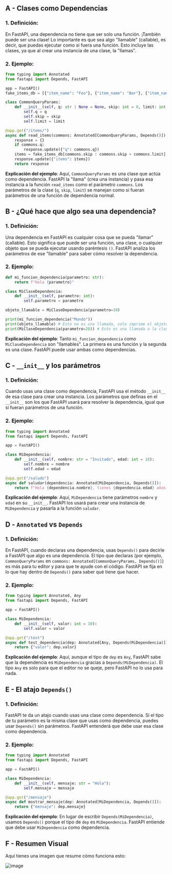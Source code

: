 ## A - Clases como Dependencias

### 1. **Definición:**

En FastAPI, una dependencia no tiene que ser solo una función. ¡También puede ser una clase! Lo importante es que sea algo "llamable" (callable), es decir, que puedas ejecutar como si fuera una función. Esto incluye las clases, ya que al crear una instancia de una clase, la "llamas".

### 2. **Ejemplo:**

```python
from typing import Annotated
from fastapi import Depends, FastAPI

app = FastAPI()
fake_items_db = [{"item_name": "Foo"}, {"item_name": "Bar"}, {"item_name": "Baz"}]

class CommonQueryParams:
    def __init__(self, q: str | None = None, skip: int = 0, limit: int = 100):
        self.q = q
        self.skip = skip
        self.limit = limit

@app.get("/items/")
async def read_items(commons: Annotated[CommonQueryParams, Depends()]):
    response = {}
    if commons.q:
        response.update({"q": commons.q})
    items = fake_items_db[commons.skip : commons.skip + commons.limit]
    response.update({"items": items})
    return response
```

**Explicación del ejemplo**:
Aquí, `CommonQueryParams` es una clase que actúa como dependencia. FastAPI la "llama" (crea una instancia) y pasa esa instancia a la función `read_items` como el parámetro `commons`. Los parámetros de la clase (`q`, `skip`, `limit`) se manejan como si fueran parámetros de una función de dependencia normal.

## B - ¿Qué hace que algo sea una dependencia?

### 1. **Definición:**

Una dependencia en FastAPI es cualquier cosa que se pueda "llamar" (callable). Esto significa que puede ser una función, una clase, o cualquier objeto que se pueda ejecutar usando paréntesis `()`. FastAPI analiza los parámetros de ese "llamable" para saber cómo resolver la dependencia.

### 2. **Ejemplo:**

```python
def mi_funcion_dependencia(parametro: str):
    return f"Hola {parametro}"

class MiClaseDependencia:
    def __init__(self, parametro: int):
        self.parametro = parametro

objeto_llamable = MiClaseDependencia(parametro=10)

print(mi_funcion_dependencia("Mundo"))
print(objeto_llamable) # Esto no es una llamada, solo imprime el objeto
print(MiClaseDependencia(parametro=20)) # Esto es una llamada a la clase, crea una instancia
```

**Explicación del ejemplo**:
Tanto `mi_funcion_dependencia` como `MiClaseDependencia` son "llamables". La primera es una función y la segunda es una clase. FastAPI puede usar ambas como dependencias.

## C - `__init__` y los parámetros

### 1. **Definición:**

Cuando usas una clase como dependencia, FastAPI usa el método `__init__` de esa clase para crear una instancia. Los parámetros que definas en el `__init__` son los que FastAPI usará para resolver la dependencia, igual que si fueran parámetros de una función.

### 2. **Ejemplo:**

```python
from typing import Annotated
from fastapi import Depends, FastAPI

app = FastAPI()

class MiDependencia:
    def __init__(self, nombre: str = "Invitado", edad: int = 18):
        self.nombre = nombre
        self.edad = edad

@app.get("/saludo")
async def saludar(dependencia: Annotated[MiDependencia, Depends()]):
    return f"Hola {dependencia.nombre}, tienes {dependencia.edad} años."
```

**Explicación del ejemplo**:
Aquí, `MiDependencia` tiene parámetros `nombre` y `edad` en su `__init__`. FastAPI los usará para crear una instancia de `MiDependencia` y pasarla a la función `saludar`.

## D - `Annotated` vs `Depends`

### 1. **Definición:**

En FastAPI, cuando declaras una dependencia, usas `Depends()` para decirle a FastAPI que algo es una dependencia. El tipo que declaras (por ejemplo, `CommonQueryParams` en `commons: Annotated[CommonQueryParams, Depends()]`) es más para tu editor y para que te ayude con el código. FastAPI se fija en lo que hay dentro de `Depends()` para saber qué tiene que hacer.

### 2. **Ejemplo:**

```python
from typing import Annotated, Any
from fastapi import Depends, FastAPI

app = FastAPI()

class MiDependencia:
    def __init__(self, valor: int = 10):
        self.valor = valor

@app.get("/test")
async def test_dependencia(dep: Annotated[Any, Depends(MiDependencia)]):
    return {"valor": dep.valor}
```

**Explicación del ejemplo**:
Aquí, aunque el tipo de `dep` es `Any`, FastAPI sabe que la dependencia es `MiDependencia` gracias a `Depends(MiDependencia)`. El tipo `Any` es solo para que el editor no se queje, pero FastAPI no lo usa para nada.

## E - El atajo `Depends()`

### 1. **Definición:**

FastAPI te da un atajo cuando usas una clase como dependencia. Si el tipo de tu parámetro es la misma clase que usas como dependencia, puedes usar `Depends()` sin parámetros. FastAPI entenderá que debe usar esa clase como dependencia.

### 2. **Ejemplo:**

```python
from typing import Annotated
from fastapi import Depends, FastAPI

app = FastAPI()

class MiDependencia:
    def __init__(self, mensaje: str = "Hola"):
        self.mensaje = mensaje

@app.get("/mensaje")
async def mostrar_mensaje(dep: Annotated[MiDependencia, Depends()]):
    return {"mensaje": dep.mensaje}
```

**Explicación del ejemplo**:
En lugar de escribir `Depends(MiDependencia)`, usamos `Depends()` porque el tipo de `dep` es `MiDependencia`. FastAPI entiende que debe usar `MiDependencia` como dependencia.

## F - Resumen Visual

Aquí tienes una imagen que resume cómo funciona esto:

![image](https://fastapi.tiangolo.com/img/tutorial/dependencies/image02.png)
